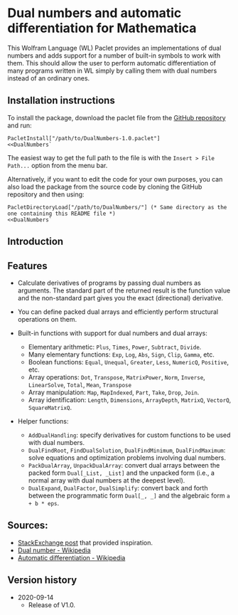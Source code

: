 # Dual numbers and automatic differentiation for Mathematica

This Wolfram Language (WL) Paclet provides an implementations of dual numbers and adds support for a number of built-in symbols to work with them. This should allow the user to perform automatic differentiation of many programs written in WL simply by calling them with dual numbers instead of an ordinary ones. 

## Installation instructions

To install the package, download the paclet file from the [GitHub repository](https://github.com/ssmit1986/DualNumbers) and run:

    PacletInstall["/path/to/DualNumbers-1.0.paclet"]
    <<DualNumbers`

The easiest way to get the full path to the file is with the `Insert > File Path...` option from the menu bar.

Alternatively, if you want to edit the code for your own purposes, you can also load the package from the source code by cloning the GitHub repository and then using:

    PacletDirectoryLoad["/path/to/DualNumbers/"] (* Same directory as the one containing this README file *)
    <<DualNumbers`

## Introduction

## Features

* Calculate derivatives of programs by passing dual numbers as arguments. The standard part of the returned result is the function value and the non-standard part gives you the exact (directional) derivative.

* You can define packed dual arrays and efficiently perform structural operations on them.


* Built-in functions with support for dual numbers and dual arrays:

    * Elementary arithmetic: `Plus`, `Times`, `Power`, `Subtract`, `Divide`.
    * Many elementary functions: `Exp`, `Log`, `Abs`, `Sign`, `Clip`, `Gamma`, etc.
    * Boolean functions: `Equal`, `Unequal`, `Greater`, `Less`, `NumericQ`, `Positive`, etc.
    * Array operations: `Dot`, `Transpose`, `MatrixPower`, `Norm`, `Inverse`, `LinearSolve`, `Total`, `Mean`, `Transpose`
    * Array manipulation: `Map`, `MapIndexed`, `Part`, `Take`, `Drop`, `Join`.
    * Array identification: `Length`, `Dimensions`, `ArrayDepth`, `MatrixQ`, `VectorQ`, `SquareMatrixQ`.


* Helper functions:
    * `AddDualHandling`: specify derivatives for custom functions to be used with dual numbers.
    * `DualFindRoot`, `FindDualSolution`, `DualFindMinimum`, `DualFindMaximum`: solve equations and optimization problems involving dual numbers.
    * `PackDualArray`, `UnpackDualArray`: convert dual arrays between the packed form `Dual[_List, _List]` and the unpacked form (i.e., a normal array with dual numbers at the deepest level).
    * `DualExpand`, `DualFactor`, `DualSimplify`: convert back and forth between the programmatic form `Dual[_, _]` and the algebraic form `a + b * eps`.

## Sources:
* [StackExchange post](https://mathematica.stackexchange.com/a/13926/43522) that provided inspiration.
* [Dual number - Wikipedia](https://en.wikipedia.org/wiki/Dual_number)
* [Automatic differentiation - Wikipedia](https://en.wikipedia.org/wiki/Automatic_differentiation)

## Version history

* 2020-09-14
    * Release of V1.0.